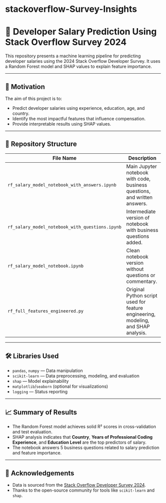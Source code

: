 # stackoverflow-Survey-Insights
# 🧠 Developer Salary Prediction Using Stack Overflow Survey 2024

This repository presents a machine learning pipeline for predicting developer salaries using the 2024 Stack Overflow Developer Survey. It uses a Random Forest model and SHAP values to explain feature importance.

---

## 📌 Motivation

The aim of this project is to:
- Predict developer salaries using experience, education, age, and country.
- Identify the most impactful features that influence compensation.
- Provide interpretable results using SHAP values.

---

## 📂 Repository Structure

| File Name                                | Description |
|-----------------------------------------|-------------|
| `rf_salary_model_notebook_with_answers.ipynb` | Main Jupyter notebook with code, business questions, and written answers. |
| `rf_salary_model_notebook_with_questions.ipynb` | Intermediate version of notebook with business questions added. |
| `rf_salary_model_notebook.ipynb`        | Clean notebook version without questions or commentary. |
| `rf_full_features_engineered.py`        | Original Python script used for feature engineering, modeling, and SHAP analysis. |

---

## 🛠️ Libraries Used

- `pandas`, `numpy` — Data manipulation
- `scikit-learn` — Data preprocessing, modeling, and evaluation
- `shap` — Model explainability
- `matplotlib`/`seaborn` (optional for visualizations)
- `logging` — Status reporting

---

## 📈 Summary of Results

- The Random Forest model achieves solid R² scores in cross-validation and test evaluation.
- SHAP analysis indicates that **Country**, **Years of Professional Coding Experience**, and **Education Level** are the top predictors of salary.
- The notebook answers 5 business questions related to salary prediction and feature importance.

---

## 🙏 Acknowledgements

- Data is sourced from the [Stack Overflow Developer Survey 2024](https://survey.stackoverflow.co/2024).
- Thanks to the open-source community for tools like `scikit-learn` and `shap`.


